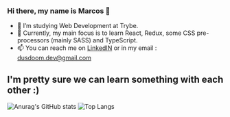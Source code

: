 ### Hi there, my name is Marcos 👋

- 🔭 I’m studying Web Development at Trybe.
- 🌱 Currently, my main focus is to learn React, Redux, some CSS pre-processors (mainly SASS) and TypeScript.
- 📫 You can reach me on [LinkedIN](https://www.linkedin.com/in/marcosestevaobs/) or in my email : dusdoom.dev@gmail.com
## I'm pretty sure we can learn something with each other :)

![Anurag's GitHub stats](https://github-readme-stats.vercel.app/api?username=marcosebsilva&show_icons=true&theme=react&count_private=true&include_all_commits=true)
![Top Langs](https://github-readme-stats.vercel.app/api/top-langs/?username=marcosebsilva&layout=compact&theme=react)
<!--  credits to (https://github.com/anuraghazra/github-readme-stats)-->

